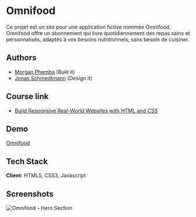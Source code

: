 
# Omnifood

Ce projet est un site pour une application fictive nommée Omnifood. Omnifood offre un abonnement qui livre quotidiennement des repas sains et personnalisés, adaptés à vos besoins nutritionnels, sans besoin de cuisiner.


## Authors

- [Morgan Phemba](https://www.github.com/Morg9864) (Built it)
- [Jonas Schmedtmann](https://github.com/jonasschmedtmann) (Design it)


## Course link

 - [Build Responsive Real-World Websites with HTML and CSS](https://www.udemy.com/course/design-and-develop-a-killer-website-with-html5-and-css3/?utm_campaign=website1010&utm_medium=website1010&utm_source=mycoupon&couponCode=OF83024E)



## Demo

[Omnifood](https://www.omnifood.morganphemba.be)
## Tech Stack

**Client:** HTML5, CSS3, Javascript


## Screenshots

![Omnifood - Hero Section](https://imgur.com/a/aF9QGSd)

